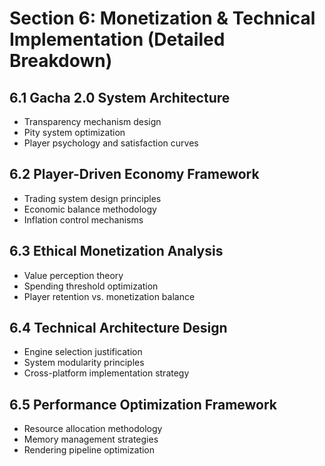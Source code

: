 # Section 6: Monetization & Technical Implementation (Detailed Breakdown)

## 6.1 Gacha 2.0 System Architecture
- Transparency mechanism design
- Pity system optimization
- Player psychology and satisfaction curves

## 6.2 Player-Driven Economy Framework
- Trading system design principles
- Economic balance methodology
- Inflation control mechanisms

## 6.3 Ethical Monetization Analysis
- Value perception theory
- Spending threshold optimization
- Player retention vs. monetization balance

## 6.4 Technical Architecture Design
- Engine selection justification
- System modularity principles
- Cross-platform implementation strategy

## 6.5 Performance Optimization Framework
- Resource allocation methodology
- Memory management strategies
- Rendering pipeline optimization

